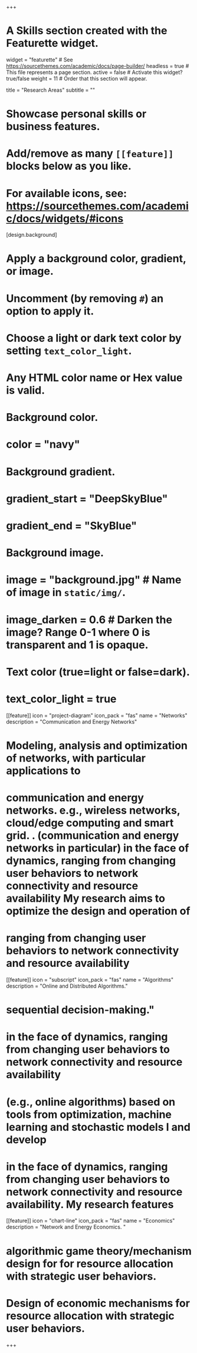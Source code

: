 +++
# A Skills section created with the Featurette widget.
widget = "featurette"  # See https://sourcethemes.com/academic/docs/page-builder/
headless = true  # This file represents a page section.
active = false  # Activate this widget? true/false
weight = 11  # Order that this section will appear.

title = "Research Areas"
subtitle = ""

# Showcase personal skills or business features.
# 
# Add/remove as many `[[feature]]` blocks below as you like.
# 
# For available icons, see: https://sourcethemes.com/academic/docs/widgets/#icons


[design.background]
  # Apply a background color, gradient, or image.
  #   Uncomment (by removing `#`) an option to apply it.
  #   Choose a light or dark text color by setting `text_color_light`.
  #   Any HTML color name or Hex value is valid.

  # Background color.
  # color = "navy"
  
  # Background gradient.
  # gradient_start = "DeepSkyBlue"
  # gradient_end = "SkyBlue"
  
  # Background image.
  # image = "background.jpg"  # Name of image in `static/img/`.
  # image_darken = 0.6  # Darken the image? Range 0-1 where 0 is transparent and 1 is opaque.

  # Text color (true=light or false=dark).
  # text_color_light = true  

[[feature]]
  icon = "project-diagram"
  icon_pack = "fas"
  name = "Networks"
  description = "Communication and Energy Networks"

 # Modeling, analysis and optimization of networks, with particular applications to
 # communication and energy networks. e.g., wireless networks, cloud/edge computing and smart grid.   . (communication and energy networks in particular) in the face of dynamics, ranging from changing user behaviors to network connectivity and resource availability My research aims to optimize the design and operation of 

 # ranging from changing user behaviors to network connectivity and resource availability
  
[[feature]]
  icon = "subscript"
  icon_pack = "fas"
  name = "Algorithms"
  description = "Online and Distributed Algorithms."
# sequential decision-making." 
# in the face of dynamics, ranging from changing user behaviors to network connectivity and resource availability

#  (e.g., online algorithms) based on tools from optimization, machine learning and stochastic models I  and develop 
# in the face of dynamics, ranging from changing user behaviors to network connectivity and resource availability.  My research features 
  
[[feature]]
  icon = "chart-line"
  icon_pack = "fas"
  name = "Economics"
  description = "Network and Energy Economics. "

# algorithmic game theory/mechanism design for  for resource allocation with strategic user behaviors.
# Design of economic mechanisms for resource allocation with strategic user behaviors.

+++

